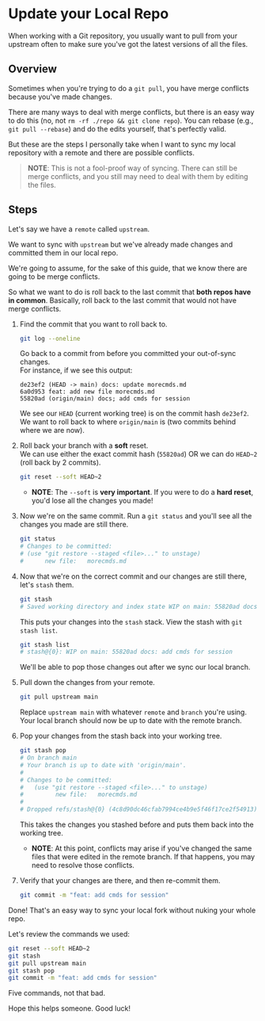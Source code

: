# Update your Local Repo

When working with a Git repository, you usually want to pull from your upstream often 
to make sure you've got the latest versions of all the files.

## Overview

Sometimes when you're trying to do a `git pull`, you have merge conflicts because
you've made changes.  

There are many ways to deal with merge conflicts, but there is an easy way to do this (no, not
`rm -rf ./repo && git clone repo`). You can rebase (e.g., `git pull --rebase`) and do 
the edits yourself, that's perfectly valid.  

But these are the steps I personally take when I want to sync my local repository 
with a remote and there are possible conflicts.  

> **NOTE**: This is not a fool-proof way of syncing. There can still be merge
> conflicts, and you still may need to deal with them by editing the files.  

## Steps

Let's say we have a `remote` called `upstream`.  

We want to sync with `upstream` but we've already made changes and committed them in
our local repo.  

We're going to assume, for the sake of this guide, that we know there are going to be
merge conflicts.  

So what we want to do is roll back to the last commit that **both repos have in
common**. Basically, roll back to the last commit that would not have merge
conflicts.  

1. Find the commit that you want to roll back to.  
   ```bash
   git log --oneline
   ```
   Go back to a commit from before you committed your out-of-sync changes.  
   For instance, if we see this output:
   ```text
   de23ef2 (HEAD -> main) docs: update morecmds.md
   6a0d953 feat: add new file morecmds.md
   55820ad (origin/main) docs; add cmds for session
   ```
   We see our `HEAD` (current working tree) is on the commit hash `de23ef2`.  
   We want to roll back to where `origin/main` is (two commits behind where we are now).  

1. Roll back your branch with a **soft** reset.  
   We can use either the exact commit hash (`55820ad`) OR we can do `HEAD~2` (roll back 
   by 2 commits).  
   ```bash
   git reset --soft HEAD~2
   ```
    - **NOTE**: The `--soft` is **very important**. If you were to do a **hard
      reset**, you'd lose all the changes you made!    

1. Now we're on the same commit. Run a `git status` and you'll see all the changes
   you made are still there.  
   ```bash
   git status
   # Changes to be committed:
   # (use "git restore --staged <file>..." to unstage)
   #      new file:   morecmds.md
   ```

1. Now that we're on the correct commit and our changes are still there, let's
   `stash` them.  
   ```bash
   git stash
   # Saved working directory and index state WIP on main: 55820ad docs; add cmds for session
   ```
   This puts your changes into the `stash` stack. View the stash with `git stash list`.    
   ```bash
   git stash list
   # stash@{0}: WIP on main: 55820ad docs: add cmds for session
   ```
   We'll be able to pop those changes out after we sync our local branch.  

1. Pull down the changes from your remote.  
   ```bash
   git pull upstream main
   ```
   Replace `upstream main` with whatever `remote` and `branch` you're using.  
   Your local branch should now be up to date with the remote branch.  

1. Pop your changes from the stash back into your working tree.  
   ```bash
   git stash pop
   # On branch main
   # Your branch is up to date with 'origin/main'.
   # 
   # Changes to be committed:
   #   (use "git restore --staged <file>..." to unstage)
   #         new file:   morecmds.md
   # 
   # Dropped refs/stash@{0} (4c8d90dc46cfab7994ce4b9e5f46f17ce2f54913)
   ```
   This takes the changes you stashed before and puts them back into the working
   tree.  
    - **NOTE**: At this point, conflicts may arise if you've changed the same files that
      were edited in the remote branch. If that happens, you may need to resolve
      those conflicts.  

1. Verify that your changes are there, and then re-commit them.  
   ```bash
   git commit -m "feat: add cmds for session"
   ```

Done! That's an easy way to sync your local fork without nuking your whole repo.  

Let's review the commands we used:

```bash
git reset --soft HEAD~2
git stash
git pull upstream main
git stash pop
git commit -m "feat: add cmds for session"
```

Five commands, not that bad.  


Hope this helps someone. Good luck!

